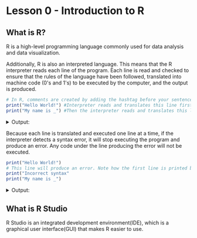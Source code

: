 
# Lesson 0 - Introduction to R 

## What is R?

R is a high-level programming language commonly used for data analysis and data visualization. 

Additionally, R is also an interpreted language. This means that the R interpreter reads each line of the program. Each line is read and checked to ensure that the rules of the language have been followed, translated into machine code (0's and 1's) to be executed by the computer, and the output is produced.

```R
# In R, comments are created by adding the hashtag before your sentence so that the interpretor knows that they are comments.
print("Hello World!") #Interpreter reads and translates this line first
print("My name is _") #Then the interpreter reads and translates this line next
```
<details><summary>Output:</summary>
<p>

```
   [1] "Hello World!"
   [1] "My name is _"
```

</p>
</details>

Because each line is translated and executed one line at a time, if the interpreter detects a syntax error, it will stop executing the program and produce an error. Any code under the line producing the error will not be executed.

```R
print("Hello World!") 
# This line will produce an error. Note how the first line is printed but neither the second nor third line are.
print("Incorrect syntax" 
print("My name is _") 
```
<details><summary>Output:</summary>
<p>

```
   [1] "Hello World!"
   Error: unexpected symbol in:
   "print("Incorrect syntax" 
   print"
```

</p>
</details>

## What is R Studio

R Studio is an integrated development environment(IDE), which is a graphical user interface(GUI) that makes R easier to use.


